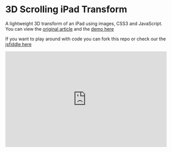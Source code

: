 # 3D Scrolling iPad Transform

A lightweight 3D transform of an iPad using images, CSS3 and JavaScript.  You can view the
[original article](http://words.weareloring.com/development/3d-scrolling-ipad-transform-using-css-and-js)
and the [demo here](http://words.weareloring.com/demo/ipad-transform/)

If you want to play around with code you can fork this repo or check our the
[jsfiddle here](http://jsfiddle.net/hrsUe/)

<iframe width="100%" height="300" src="http://jsfiddle.net/ryanloring/hrsUe/embedded/" allowfullscreen="allowfullscreen" frameborder="0"></iframe>